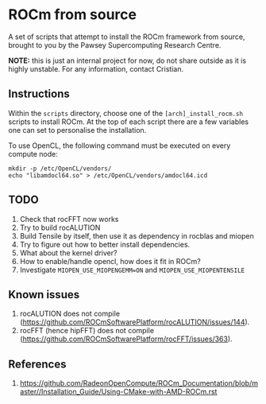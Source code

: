 # ROCm from source

A set of scripts that attempt to install the ROCm framework from source, brought to you by the Pawsey Supercomputing Research Centre.

**NOTE:** this is just an internal project for now, do not share outside as it is highly unstable. For any information, contact Cristian.

## Instructions

Within the `scripts` directory, choose one of the `[arch]_install_rocm.sh` scripts to install ROCm. At the top of each script
there are a few variables one can set to personalise the installation.

To use OpenCL, the following command must be executed on every compute node:

```
mkdir -p /etc/OpenCL/vendors/
echo "libamdocl64.so" > /etc/OpenCL/vendors/amdocl64.icd
```

## TODO

1. Check that rocFFT now works
2. Try to build rocALUTION
3. Build Tensile by itself, then use it as dependency in rocblas and miopen
4. Try to figure out how to better install dependencies.
5. What about the kernel driver?
6. How to enable/handle opencl, how does it fit in ROCm?
7. Investigate `MIOPEN_USE_MIOPENGEMM=ON` and `MIOPEN_USE_MIOPENTENSILE`

## Known issues

1. rocALUTION does not compile (https://github.com/ROCmSoftwarePlatform/rocALUTION/issues/144).
2. rocFFT (hence hipFFT) does not compile (https://github.com/ROCmSoftwarePlatform/rocFFT/issues/363).

## References

1. https://github.com/RadeonOpenCompute/ROCm_Documentation/blob/master//Installation_Guide/Using-CMake-with-AMD-ROCm.rst 